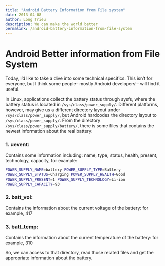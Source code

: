 ```yaml
---
title: "Android Battery Information from File system"
date: 2013-04-08
author: Long Trieu
description: We can make the world better
permalink: /android-battery-information-from-file-system
---
```


# Android Better information from File System

Today, I’d like to take a dive into some technical specifics. This isn’t for everyone, but I think some people– mostly Android developers!– will find it useful.

In Linux, applications collect the battery status through sysfs, where the battery status is located in `/sys/class/power_supply/`. Different platforms, however, may give us a different directory layout under `/sys/class/power_supply/`, but Android hardcodes the directory layout to `/sys/class/power_supply/`. From the directory `/sys/class/power_supply/battery/`, there is some files that contains the newest information about the real battery:

### 1. uevent:
Contains some information including: name, type, status, health, present, technology, capacity, for example:

``` bash
POWER_SUPPLY_NAME=battery POWER_SUPPLY_TYPE=Battery
POWER_SUPPLY_STATUS=Charging POWER_SUPPLY_HEALTH=Good
POWER_SUPPLY_PRESENT=1 POWER_SUPPLY_TECHNOLOGY=Li-ion
POWER_SUPPLY_CAPACITY=93
```

### 2. batt_vol:
Contains the information about the current voltage of the battery: for example, 417

### 3. batt_temp:
Contains the information about the current temperature of the battery: for example, 310

So, we can access to that directory, read those related files and get the appropriate information about the battery.
